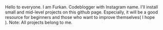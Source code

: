 Hello to everyone. I am Furkan. Codeblogger with Instagram name. I'll install small and mid-level projects
on this github page. Especially, it will be a good resource for beginners and those who want to improve 
themselves( I hope ).
Note: All projects belong to me.
